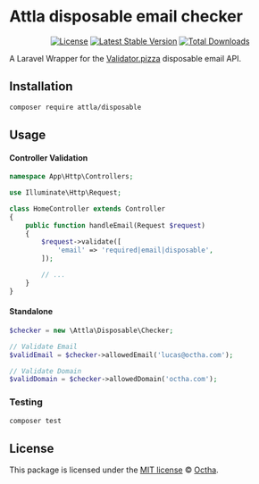 # Attla disposable email checker

<p align="center">
<a href="LICENSE"><img src="https://img.shields.io/badge/license-MIT-lightgrey.svg" alt="License"></a>
<a href="https://packagist.org/packages/attla/disposable"><img src="https://img.shields.io/packagist/v/attla/disposable" alt="Latest Stable Version"></a>
<a href="https://packagist.org/packages/attla/disposable"><img src="https://img.shields.io/packagist/dt/attla/disposable" alt="Total Downloads"></a>
</p>

A Laravel Wrapper for the [Validator.pizza](https://www.validator.pizza) disposable email API.

## Installation

```bash
composer require attla/disposable
```

## Usage

#### Controller Validation

```php
namespace App\Http\Controllers;

use Illuminate\Http\Request;

class HomeController extends Controller
{
    public function handleEmail(Request $request)
    {
        $request->validate([
            'email' => 'required|email|disposable',
        ]);

        // ...
    }
}
```

#### Standalone

```php
$checker = new \Attla\Disposable\Checker;

// Validate Email
$validEmail = $checker->allowedEmail('lucas@octha.com');

// Validate Domain
$validDomain = $checker->allowedDomain('octha.com');
```

### Testing

```bash
composer test
```

## License

This package is licensed under the [MIT license](LICENSE) © [Octha](https://octha.com).

